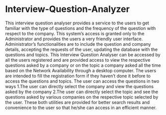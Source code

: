# Interview-Question-Analyzer
This interview question analyser provides a service to the users to get familiar with the type of questions and the frequency of the question with respect to the company. This system’s access is granted only to the Administrator and provides the users a very friendly user interface.
Administrator’s functionalities are to include the question and company details, accepting the requests of the user, updating the database with the questions and topics.
This Interview Question Analyser can be accessed by all the users registered and are provided access to view the respective questions asked by a company or on the topic a company asked all the time based on the Network Availability through a desktop computer.
	The users are intended to fill the registration form if they haven’t done it before to access the questions and topics. The user can access the questions in two ways
1.The user can directly select the company and view the questions asked by the company
2.The user can directly select the topic and see the questions asked by various companies on the respective topic selected by the user.
		These both utilities are provided for better search results and convenience to the user so that he/she can access in an efficient manner.
